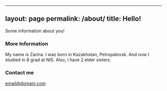 ---
layout: page
permalink: /about/
title: Hello!
 ---
 
Some information about you!
 
### More Information


My name is Zarina. I waz born in Kazakhstan, Petropalovsk. And now I studied in 8 grad at NIS. Also, I have 2 elder sisters.
 
 ### Contact me
 
[email@domain.com](mailto:email@domain.com)


